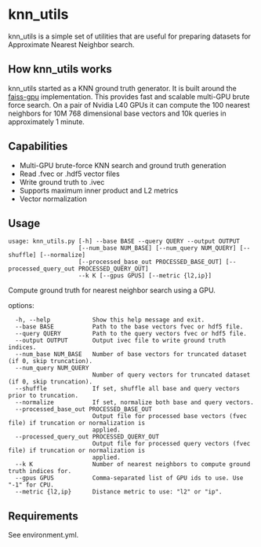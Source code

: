 # knn_utils

knn_utils is a simple set of utilities that are useful for preparing datasets for Approximate Nearest Neighbor search.

## How knn_utils works

knn_utils started as a KNN ground truth generator.  It is built around the [faiss-gpu](https://anaconda.org/pytorch/faiss-gpu) implementation.  This provides fast and scalable  multi-GPU brute force search.  On a pair of Nvidia L40 GPUs it can compute the 100 nearest neighbors for 10M 768 dimensional base vectors and 10k queries in approximately 1 minute.

## Capabilities

- Multi-GPU brute-force KNN search and ground truth generation
- Read .fvec or .hdf5 vector files
- Write ground truth to .ivec
- Supports maximum inner product and L2 metrics
- Vector normalization

## Usage

```text
usage: knn_utils.py [-h] --base BASE --query QUERY --output OUTPUT 
                    [--num_base NUM_BASE] [--num_query NUM_QUERY] [--shuffle] [--normalize] 
                    [--processed_base_out PROCESSED_BASE_OUT] [--processed_query_out PROCESSED_QUERY_OUT] 
                    --k K [--gpus GPUS] [--metric {l2,ip}]
```


Compute ground truth for nearest neighbor search using a GPU.

options:
```text
  -h, --help            Show this help message and exit.
  --base BASE           Path to the base vectors fvec or hdf5 file.
  --query QUERY         Path to the query vectors fvec or hdf5 file.
  --output OUTPUT       Output ivec file to write ground truth indices.
  --num_base NUM_BASE   Number of base vectors for truncated dataset (if 0, skip truncation).
  --num_query NUM_QUERY
                        Number of query vectors for truncated dataset (if 0, skip truncation).
  --shuffle             If set, shuffle all base and query vectors prior to truncation.
  --normalize           If set, normalize both base and query vectors.
  --processed_base_out PROCESSED_BASE_OUT
                        Output file for processed base vectors (fvec file) if truncation or normalization is
                        applied.
  --processed_query_out PROCESSED_QUERY_OUT
                        Output file for processed query vectors (fvec file) if truncation or normalization is
                        applied.
  --k K                 Number of nearest neighbors to compute ground truth indices for.
  --gpus GPUS           Comma-separated list of GPU ids to use. Use "-1" for CPU.
  --metric {l2,ip}      Distance metric to use: "l2" or "ip".
```
## Requirements

See environment.yml.

